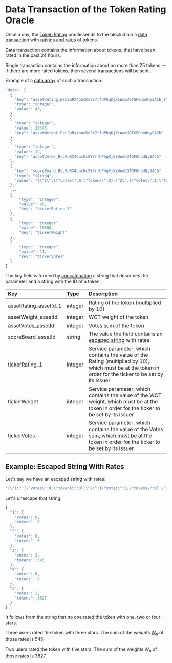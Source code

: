 # Data Transaction of the Token Rating Oracle

Once a day, the [Token Rating](https://oracles.wavesexplorer.com/oracle/3P2eDV4pWJGmPjLGLrW4dsMA53te4gzkwnH) oracle sends to the blockchain a [data transaction](/en/blockchain/transaction-type/data-transaction) with [ratings and rates](/en/ecosystem/waves-token-rating/rating-formula) of tokens.

Data transaction contains the information about tokens, that have been rated in the past 24 hours.

Single transaction contains the information about no more than 25 tokens —  if there are more rated tokens, then several transactions will be sent.

Example of a [data array](/en/blockchain/transaction-type/data-transaction) of such a transaction:

``` js
"data": [
  {
    "key": "assetRating_BsL9uRX4bucKcSY7rfUPhqKjXiWomUQTGFGhodNySACb_1"
    "type": "integer",
    "value": 43,
  },
  {
    "type": "integer",
    "value": 28343,
    "key": "assetWeight_BsL9uRX4bucKcSY7rfUPhqKjXiWomUQTGFGhodNySACb"
  },
  {
    "type": "integer",
    "value": 12,
    "key": "assetVotes_BsL9uRX4bucKcSY7rfUPhqKjXiWomUQTGFGhodNySACb"
  },
  {
    "key": "scoreBoard_BsL9uRX4bucKcSY7rfUPhqKjXiWomUQTGFGhodNySACb"
    "type": "string",
    "value": "{\"1\":{\"votes\":0,\"tokens\":0},\"2\":{\"votes\":1,\"tokens\":322},\"3\":{\"votes\":0,\"tokens\":0},\"4\":{\"votes\":0,\"tokens\":0},\"5\":{\"votes\":1,\"tokens\":1120}}",
  },
  ...
  {
      "type": "integer",
      "value": 45,
      "key": "tickerRating_1"
  },
  {
      "type": "integer",
      "value": 10000,
      "key": "tickerWeight"
  },
  {
      "type": "integer",
      "value": 11,
      "key": "tickerVotes"
  }
]
```

The key field is formed by [concatenating](https://en.wikipedia.org/wiki/Concatenation) a string that describes the parameter and a string with the ID of a token.

| Key | Type | Description |
| :--- | :--- | :--- |
| assetRating_assetId_1 | integer | Rating of the token (multiplied by 10) |
| assetWeight_assetId | integer | WCT weight of the token |
| assetVotes_assetId | integer | Votes sum of the token |
| scoreBoard_assetId | string | The value the field contains an [escaped string](https://en.wikipedia.org/wiki/Escape_character) with rates. |
| tickerRating_1 | integer | Service parameter, which contains the value of the Rating (multiplied by 10), which must be at the token in order for the ticker to be set by its issuer |
| tickerWeight | integer | Service parameter, which contains the value of the WCT weight, which must be at the token in order for the ticker to be set by its issuer |
| tickerVotes | integer | Service parameter, which contains the value of the Votes sum, which must be at the token in order for the ticker to be set by its issuer |

## Example: Escaped String With Rates

Let's say we have an escaped string with rates:

``` js
"{\"1\":{\"votes\":0,\"tokens\":0},\"2\":{\"votes\":0,\"tokens\":0},\"3\":{\"votes\":3,\"tokens\":545},\"4\":{\"votes\":0,\"tokens\":0},\"5\":{\"votes\":2,\"tokens\":3827}}"
```

Let's unescape that string:

``` js
{
  "1": {
    "votes": 0,
    "tokens": 0
  },
  "2": {
    "votes": 0,
    "tokens": 0
  },
  "3": {
    "votes": 3,
    "tokens": 545
  },
  "4": {
    "votes": 0,
    "tokens": 0
  },
  "5": {
    "votes": 2,
    "tokens": 3827
  }
}
```

It follows from the string that no one rated the token with one, two or four stars.

Three users rated the token with three stars. The sum of the weights [W<sub>n</sub>](/en/ecosystem/waves-token-rating/rating-formula) of those rates is 545.

Two users rated the token with five stars. The sum of the weights W<sub>n</sub> of those rates is 3827.
